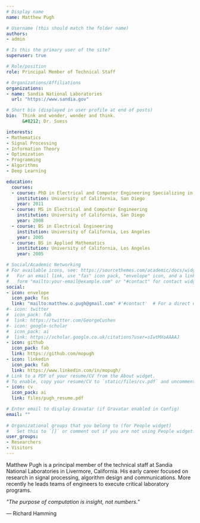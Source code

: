 ```yaml
---
# Display name
name: Matthew Pugh

# Username (this should match the folder name)
authors:
- admin

# Is this the primary user of the site?
superuser: true

# Role/position
role: Principal Member of Technical Staff

# Organizations/Affiliations
organizations:
- name: Sandia National Laboratories
  url: "https://www.sandia.gov"

# Short bio (displayed in user profile at end of posts)
bio:  Think and wonder, wonder and think.
      &#8212; Dr. Suess

interests:
- Mathematics
- Signal Processing
- Information Theory
- Optimization
- Programming
- Algorithms
- Deep Learning

education:
  courses:
  - course: PhD in Electrical and Computer Engineering Specializing in Communication Theory and Systems
    institution: University of California, San Diego
    year: 2011
  - course: MS in Electrical and Computer Engineering
    institution: University of California, San Diego
    year: 2008
  - course: BS in Electrical Engineering
    institution: University of California, Los Angeles
    year: 2005
  - course: BS in Applied Mathematics
    institution: University of California, Los Angeles
    year: 2005

# Social/Academic Networking
# For available icons, see: https://sourcethemes.com/academic/docs/widgets/#icons
#   For an email link, use "fas" icon pack, "envelope" icon, and a link in the
#   form "mailto:your-email@example.com" or "#contact" for contact widget.
social:
- icon: envelope
  icon_pack: fas
  link: "mailto:matthew.o.pugh@gmail.com" #'#contact'  # For a direct email link, use "mailto:test@example.org".
#- icon: twitter
#  icon_pack: fab
#  link: https://twitter.com/GeorgeCushen
#- icon: google-scholar
#  icon_pack: ai
#  link: https://scholar.google.co.uk/citations?user=sIwtMXoAAAAJ
- icon: github
  icon_pack: fab
  link: https://github.com/mopugh
- icon: linkedin
  icon_pack: fab
  link: https://www.linkedin.com/in/mopugh/
# Link to a PDF of your resume/CV from the About widget.
# To enable, copy your resume/CV to `static/files/cv.pdf` and uncomment the lines below.  
- icon: cv
  icon_pack: ai
  link: files/pugh_resume.pdf

# Enter email to display Gravatar (if Gravatar enabled in Config)
email: ""
  
# Organizational groups that you belong to (for People widget)
#   Set this to `[]` or comment out if you are not using People widget.  
user_groups:
- Researchers
- Visitors
---
```


Matthew Pugh is a principal member of the technical staff at Sandia National Laboratories in Livermore, California. His early career focused on research in signal processing, algorithm design and communications. More recently he leads teams of engineers to execute critical laboratory programs. 

*"The purpose of computation is insight, not numbers."*

&#8212; Richard Hamming
